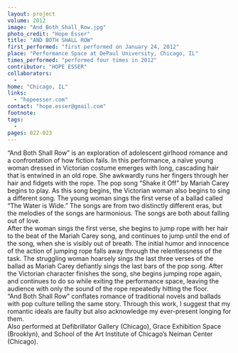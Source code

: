 ```yaml
---
layout: project
volume: 2012
image: "And_Both_Shall_Row.jpg"
photo_credit: "Hope Esser"
title: "AND BOTH SHALL ROW"
first_performed: "first performed on January 24, 2012"
place: "Performance Space at DePaul University, Chicago, IL"
times_performed: "performed four times in 2012"
contributor: "HOPE ESSER"
collaborators: 
  - 
home: "Chicago, IL"
links: 
  - "hopeesser.com"
contact: "hope.esser@gmail.com"
footnote: 
tags: 
  - 
pages: 022-023
---
```


 “And Both Shall Row” is an exploration of adolescent girlhood romance and a confrontation of how fiction fails. In this performance, a naïve young woman dressed in Victorian costume emerges with long, cascading hair that is entwined in an old rope. She awkwardly runs her fingers through her hair and fidgets with the rope. The pop song “Shake it Off” by Mariah Carey begins to play. As this song begins, the Victorian woman also begins to sing a different song. The young woman sings the first verse of a ballad called “The Water is Wide.” The songs are from two distinctly different eras, but the melodies of the songs are harmonious. The songs are both about falling out of love.  
 After the woman sings the first verse, she begins to jump rope with her hair to the beat of the Mariah Carey song, and continues to jump until the end of the song, when she is visibly out of breath. The initial humor and innocence of the action of jumping rope falls away through the relentlessness of the task. The struggling woman hoarsely sings the last three verses of the ballad as Mariah Carey defiantly sings the last bars of the pop song. After the Victorian character finishes the song, she begins jumping rope again, and continues to do so while exiting the performance space, leaving the audience with only the sound of the rope repeatedly hitting the floor.  
 “And Both Shall Row” conflates romance of traditional novels and ballads with pop culture telling the same story. Through this work, I suggest that my romantic ideals are faulty but also acknowledge my ever-present longing for them.  
 Also performed at Defibrillator Gallery (Chicago), Grace Exhibition Space (Brooklyn), and School of the Art Institute of Chicago’s Neiman Center (Chicago).  
